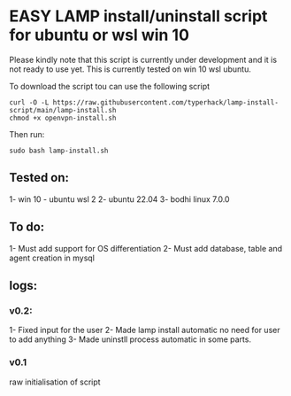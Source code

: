 # EASY LAMP install/uninstall script for ubuntu or wsl win 10
Please kindly note that this script is currently under development and it  is not ready to use yet.
This is currently tested on win 10 wsl ubuntu.


To download the script tou can use the following script
```
curl -O -L https://raw.githubusercontent.com/typerhack/lamp-install-script/main/lamp-install.sh
chmod +x openvpn-install.sh
```
Then run:
```
sudo bash lamp-install.sh
```

## Tested on:
1- win 10 - ubuntu wsl 2
2- ubuntu 22.04
3- bodhi linux 7.0.0


## To do:
1- Must add support for OS differentiation
2- Must add database, table and agent creation in mysql


## logs:
### v0.2:
1- Fixed input for the user
2- Made lamp install automatic no need for user to add anything
3- Made uninstll process automatic in some parts.

### v0.1
raw initialisation of script
